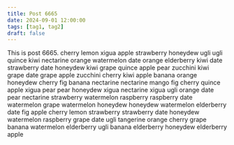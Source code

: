 ```yaml
---
title: Post 6665
date: 2024-09-01 12:00:00
tags: [tag1, tag2]
draft: false
---
```

This is post 6665.
cherry
lemon
xigua
apple
strawberry
honeydew
ugli
ugli
quince
kiwi
nectarine
orange
watermelon
date
orange
elderberry
kiwi
date
strawberry
date
honeydew
kiwi
grape
quince
apple
pear
zucchini
kiwi
grape
date
grape
apple
zucchini
cherry
kiwi
apple
banana
orange
honeydew
cherry
fig
banana
nectarine
nectarine
mango
fig
cherry
quince
apple
xigua
pear
pear
honeydew
xigua
nectarine
xigua
ugli
orange
date
pear
nectarine
strawberry
watermelon
raspberry
raspberry
date
watermelon
grape
watermelon
honeydew
honeydew
watermelon
elderberry
date
fig
apple
cherry
lemon
strawberry
strawberry
date
honeydew
watermelon
raspberry
grape
date
ugli
tangerine
orange
cherry
grape
banana
watermelon
elderberry
ugli
banana
elderberry
honeydew
elderberry
apple
